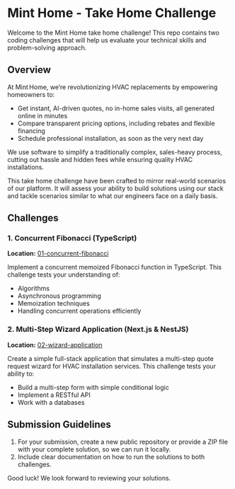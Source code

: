 # Mint Home - Take Home Challenge

Welcome to the Mint Home take home challenge! This repo contains two coding challenges that will help us evaluate your technical skills and problem-solving approach.

## Overview

At Mint Home, we’re revolutionizing HVAC replacements by empowering homeowners to:

- Get instant, AI-driven quotes, no in-home sales visits, all generated online in minutes 
- Compare transparent pricing options, including rebates and flexible financing 
- Schedule professional installation, as soon as the very next day 

We use software to simplify a traditionally complex, sales-heavy process, cutting out hassle and hidden fees while ensuring quality HVAC installations.

This take home challenge have been crafted to mirror real-world scenarios of our platform. It will assess your ability to build solutions using our stack and tackle scenarios similar to what our engineers face on a daily basis.

## Challenges

### 1. Concurrent Fibonacci (TypeScript)

**Location:** [01-concurrent-fibonacci](./01-concurrent-fibonacci)

Implement a concurrent memoized Fibonacci function in TypeScript. This challenge tests your understanding of:
- Algorithms
- Asynchronous programming
- Memoization techniques
- Handling concurrent operations efficiently


### 2. Multi-Step Wizard Application (Next.js & NestJS)

**Location:** [02-wizard-application](./02-wizard-application)

Create a simple full-stack application that simulates a multi-step quote request wizard for HVAC installation services. This challenge tests your ability to:
- Build a multi-step form with simple conditional logic
- Implement a RESTful API
- Work with a databases

## Submission Guidelines

1. For your submission, create a new public repository or provide a ZIP file with your complete solution, so we can run it locally.
2. Include clear documentation on how to run the solutions to both challenges.

Good luck! We look forward to reviewing your solutions.